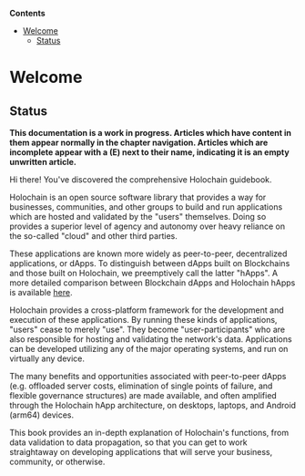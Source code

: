 <!-- START doctoc generated TOC please keep comment here to allow auto update -->
<!-- DON'T EDIT THIS SECTION, INSTEAD RE-RUN doctoc TO UPDATE -->
**Contents**

- [Welcome](#welcome)
  - [Status](#status)

<!-- END doctoc generated TOC please keep comment here to allow auto update -->

# Welcome

## Status
**This documentation is a work in progress. Articles which have content in them appear normally in the chapter navigation. Articles which are incomplete appear with a (E) next to their name, indicating it is an empty unwritten article.**

Hi there! You've discovered the comprehensive Holochain guidebook.

Holochain is an open source software library that provides a way for businesses, communities,
and other groups to build and run applications which are hosted and validated by the "users" themselves.
Doing so provides a superior level of agency and autonomy over heavy reliance on the so-called "cloud" and other third parties.

These applications are known more widely as peer-to-peer, decentralized applications, or dApps. To distinguish between dApps built on Blockchains and those built on Holochain, we preemptively call the latter "hApps". A more detailed comparison between Blockchain dApps and Holochain hApps is available [here](https://medium.com/holochain/beyond-blockchain-simple-scalable-cryptocurrencies-1eb7aebac6ae).

Holochain provides a cross-platform framework for the development and execution of these applications.
By running these kinds of applications, "users" cease to merely "use". They become "user-participants" who are also responsible for hosting and validating the network's data. Applications can be developed utilizing any of the major operating systems, and run on virtually any device. 

The many benefits and opportunities associated with peer-to-peer dApps (e.g. offloaded server costs, elimination of single points of failure, and flexible governance structures) are made available, and often amplified through the Holochain hApp architecture, on desktops, laptops, and Android (arm64) devices.

This book provides an in-depth explanation of Holochain's functions, from data validation to data propagation,
so that you can get to work straightaway on developing applications that will serve your business, community, or otherwise.


